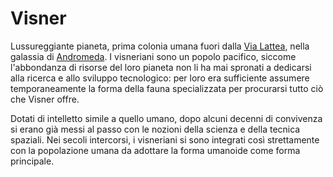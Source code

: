 # Visner

Lussureggiante pianeta, prima colonia umana fuori dalla [Via Lattea](/wiki/galassie/vialattea.md), nella galassia di [Andromeda](/wiki/galassie/galassia-andromeda.md). I visneriani sono un popolo pacifico, siccome l'abbondanza di risorse del loro pianeta non li ha mai spronati a dedicarsi alla ricerca e allo sviluppo tecnologico: per loro era sufficiente assumere temporaneamente la forma della fauna specializzata per procurarsi tutto ciò che Visner offre.

Dotati di intelletto simile a quello umano, dopo alcuni decenni di convivenza si erano già messi al passo con le nozioni della scienza e della tecnica spaziali. Nei secoli intercorsi, i visneriani si sono integrati così strettamente con la popolazione umana da adottare la forma umanoide come forma principale.
